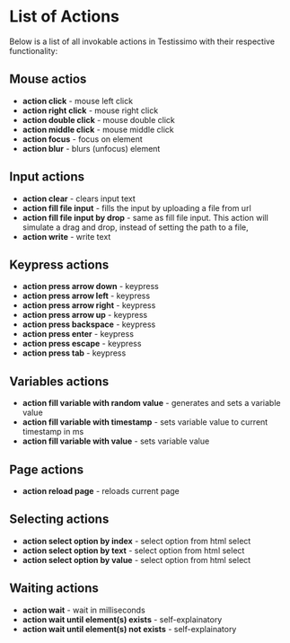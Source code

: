 # List of Actions

Below is a list of all invokable actions in Testissimo with their respective functionality:

## Mouse actios
- **action	click** - mouse left click
- **action	right click** - mouse right click
- **action	double click** - mouse double click
- **action	middle click** - mouse middle click
- **action	focus** - focus on element
- **action	blur** - blurs (unfocus) element

## Input actions
- **action	clear** - clears input text
- **action	fill file input** - fills the input by uploading a file from url
- **action	fill file input by drop** - same as fill file input. This action will simulate a drag and drop, instead of setting the path to a file, 
- **action	write** - write text

## Keypress actions
- **action	press arrow down** - keypress
- **action	press arrow left** - keypress
- **action	press arrow right** - keypress
- **action	press arrow up** - keypress
- **action	press backspace** - keypress
- **action	press enter** - keypress
- **action	press escape** - keypress
- **action	press tab** - keypress

## Variables actions
- **action	fill variable with random value** - generates and sets a variable value
- **action	fill variable with timestamp** - sets variable value to current timestamp in ms
- **action	fill variable with value** - sets variable value

## Page actions
- **action	reload page** - reloads current page

## Selecting actions
- **action	select option by index** - select option from html select
- **action	select option by text** - select option from html select
- **action	select option by value** - select option from html select

## Waiting actions
- **action	wait** - wait in milliseconds
- **action	wait until element(s) exists** - self-explainatory
- **action	wait until element(s) not exists** - self-explainatory